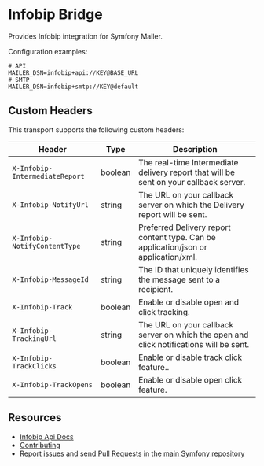 Infobip Bridge
==============

Provides Infobip integration for Symfony Mailer.

Configuration examples:

```dotenv
# API
MAILER_DSN=infobip+api://KEY@BASE_URL
# SMTP
MAILER_DSN=infobip+smtp://KEY@default
```

Custom Headers
--------------

This transport supports the following custom headers:

| Header                         | Type    | Description                                                                             |
|--------------------------------|---------|-----------------------------------------------------------------------------------------|
| `X-Infobip-IntermediateReport` | boolean | The real-time Intermediate delivery report that will be sent on your callback server.   |
| `X-Infobip-NotifyUrl`          | string  | The URL on your callback server on which the Delivery report will be sent.              |
| `X-Infobip-NotifyContentType`  | string  | Preferred Delivery report content type. Can be application/json or application/xml.     |
| `X-Infobip-MessageId`          | string  | The ID that uniquely identifies the message sent to a recipient.                        |
| `X-Infobip-Track`              | boolean | Enable or disable open and click tracking.                                              |
| `X-Infobip-TrackingUrl`        | string  | The URL on your callback server on which the open and click notifications will be sent. |
| `X-Infobip-TrackClicks`        | boolean | Enable or disable track click feature..                                                 |
| `X-Infobip-TrackOpens`         | boolean | Enable or disable open click feature.                                                   |

Resources
---------

* [Infobip Api Docs](https://www.infobip.com/docs/api#channels/email)
* [Contributing](https://symfony.com/doc/current/contributing/index.html)
* [Report issues](https://github.com/symfony/symfony/issues) and
  [send Pull Requests](https://github.com/symfony/symfony/pulls)
  in the [main Symfony repository](https://github.com/symfony/symfony)
